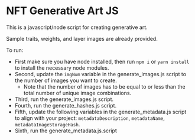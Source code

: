 # NFT Generative Art JS

This is a javascript/node script for creating generative art.

Sample traits, weights, and layer images are already provided.

To run:
- First make sure you have node installed, then run `npm i` or `yarn install` to install the necessary node modules.
- Second, update the `imgNum` variable in the generate_images.js script to the number of images you want to create.
    - Note that the number of images has to be equal to or less than the total number of unique image combinations.
- Third, run the generate_images.js script.
- Fourth, run the generate_hashes.js script.
- Fifth, update the following variables in the generate_metadata.js script to align with your project: `metadataDescription`, `metadataName`, `metadataImageStorageHash`.
- Sixth, run the generate_metadata.js.script